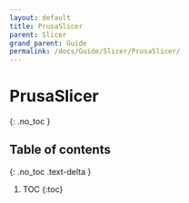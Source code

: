 ```yaml
---
layout: default
title: PrusaSlicer
parent: Slicer
grand_parent: Guide
permalink: /docs/Guide/Slicer/PrusaSlicer/
---
```


# PrusaSlicer
{: .no_toc }

## Table of contents
{: .no_toc .text-delta }

1. TOC
{:toc}
